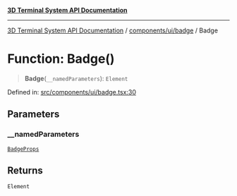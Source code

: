 [**3D Terminal System API Documentation**](../../../../README.md)

***

[3D Terminal System API Documentation](../../../../README.md) / [components/ui/badge](../README.md) / Badge

# Function: Badge()

> **Badge**(`__namedParameters`): `Element`

Defined in: [src/components/ui/badge.tsx:30](https://github.com/Dicommunitas/ThreeJS_Terminal_3D/blob/99a29fe17cab393c4120b6b5906a4ebb1fb3c239/src/components/ui/badge.tsx#L30)

## Parameters

### \_\_namedParameters

[`BadgeProps`](../interfaces/BadgeProps.md)

## Returns

`Element`
